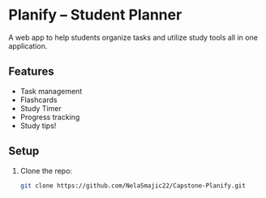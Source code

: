 # Planify – Student Planner

A web app to help students organize tasks and utilize study tools all in one application.

## Features
- Task management
- Flashcards
- Study Timer
- Progress tracking
- Study tips!

## Setup
1. Clone the repo:
   ```bash
   git clone https://github.com/NelaSmajic22/Capstone-Planify.git
